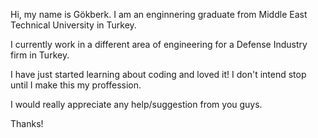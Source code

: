 Hi, my name is Gökberk. I am an enginnering graduate from Middle East Technical University in Turkey. 

I currently work in a different area of engineering for a Defense Industry firm in Turkey. 

I have just started learning about coding and loved it! I don't intend stop until I make this my proffession.

I would really appreciate any help/suggestion from you guys. 

Thanks!
